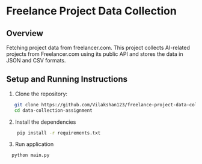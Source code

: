 # Freelance Project Data Collection

## Overview
Fetching project data from freelancer.com. This project collects AI-related projects from Freelancer.com using its public API and stores the data in JSON and CSV formats.

## Setup and Running Instructions

1. Clone the repository:
```bash
   git clone https://github.com/Vilakshan123/freelance-project-data-collection.git
   cd data-collection-assignment
```
2. Install the dependencies
```bash
    pip install -r requirements.txt
```
3. Run application
```bash
  python main.py
```

